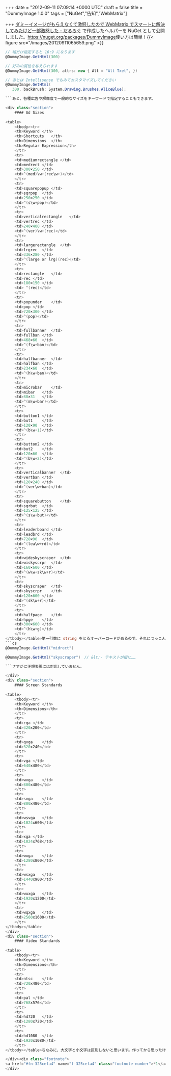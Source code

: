 
+++
date = "2012-09-11 07:09:14 +0000 UTC"
draft = false
title = "DummyImage 1.0.0"
tags = ["NuGet","告知","WebMatrix"]

+++
<a href="https://blog.daruyanagi.jp/entry/2012/09/05/050157">ダミーイメージがもらえなくて激怒したので WebMatrix でスマートに解決してみたけど一部激怒した - だるろぐ</a> で作成したヘルパーを NuGet として公開しました。<a href="https://nuget.org/packages/DummyImage">https://nuget.org/packages/DummyImage</a>使い方は簡単！{{< figure src="/images/20120911065659.png"  >}}<br/>

```cs
// 幅だけ指定すると 16:9 になります
@DummyImage.GetHtml(300) 

// 好みの属性を与えられます
@DummyImage.GetHtml(300, attrs: new { Alt = "Alt Txet", })

// あとは Intellisense でもみてカスタマイズしてください
@DummyImage.GetHtml(
   300, backBrush: System.Drawing.Brushes.AliceBlue);

```あと、各種広告や解像度で一般的なサイズをキーワードで指定することもできます。

<div class="section">
    #### Ad Sizes
    
<table>
    <tbody><tr>
    <th>Keyword	</th>
    <th>Shortcuts	</th>
    <th>Dimensions	</th>
    <th>Regular Expression</th>
    </tr>
    <tr>
    <td>mediumrectangle	</td>
    <td>medrect	</td>
    <td>300×250	</td>
    <td>^(med)\w+(rec\w+)</td>
    </tr>
    <tr>
    <td>squarepopup	</td>
    <td>sqrpop	</td>
    <td>250×250	</td>
    <td>^(s\w+pop)</td>
    </tr>
    <tr>
    <td>verticalrectangle	</td>
    <td>vertrec	</td>
    <td>240×400	</td>
    <td>^(ver)\w+(rec)</td>
    </tr>
    <tr>
    <td>largerectangle	</td>
    <td>lrgrec	</td>
    <td>336×280	</td>
    <td>^(large or lrg)(rec)</td>
    </tr>
    <tr>
    <td>rectangle	</td>
    <td>rec	</td>
    <td>180×150	</td>
    <td> ^(rec)</td>
    </tr>
    <tr>
    <td>popunder	</td>
    <td>pop	</td>
    <td>720×300	</td>
    <td>^(pop)</td>
    </tr>
    <tr>
    <td>fullbanner	</td>
    <td>fullban	</td>
    <td>468×60	</td>
    <td>^(f\w+ban)</td>
    </tr>
    <tr>
    <td>halfbanner	</td>
    <td>halfban	</td>
    <td>234×60	</td>
    <td>^(h\w+ban)</td>
    </tr>
    <tr>
    <td>microbar	</td>
    <td>mibar	</td>
    <td>88×31	</td>
    <td>^(m\w+bar)</td>
    </tr>
    <tr>
    <td>button1	</td>
    <td>but1	</td>
    <td>120×90	</td>
    <td>^(b\w+1)</td>
    </tr>
    <tr>
    <td>button2	</td>
    <td>but2	</td>
    <td>120×60	</td>
    <td>^(b\w+2)</td>
    </tr>
    <tr>
    <td>verticalbanner	</td>
    <td>vertban	</td>
    <td>120×240	</td>
    <td>^(ver\w+ban)</td>
    </tr>
    <tr>
    <td>squarebutton	</td>
    <td>sqrbut	</td>
    <td>125×125	</td>
    <td>^(s\w+but)</td>
    </tr>
    <tr>
    <td>leaderboard	</td>
    <td>leadbrd	</td>
    <td>728×90	</td>
    <td>^(lea\w+rd)</td>
    </tr>
    <tr>
    <td>wideskyscraper	</td>
    <td>wiskyscrpr	</td>
    <td>160×600	</td>
    <td>^(w\w+sk\w+r)</td>
    </tr>
    <tr>
    <td>skyscraper	</td>
    <td>skyscrpr	</td>
    <td>120×600	</td>
    <td>^(sk\w+r)</td>
    </tr>
    <tr>
    <td>halfpage	</td>
    <td>hpge	</td>
    <td>300×600	</td>
    <td>^(h\w+g)</td>
    </tr>
</tbody></table>第一引数に string をとるオーバーロードがあるので、それにつっこんでください。
```cs
@DummyImage.GetHtml("midrect")

@DummyImage.GetHtml("skyscraper")　// &lt;- テキストが縦に……

```さすがに正規表現には対応していません。

</div>
<div class="section">
    #### Screen Standards
    
<table>
    <tbody><tr>
    <th>Keyword	</th>
    <th>Dimensions</th>
    </tr>
    <tr>
    <td>cga	</td>
    <td>320x200</td>
    </tr>
    <tr>
    <td>qvga	</td>
    <td>320x240</td>
    </tr>
    <tr>
    <td>vga	</td>
    <td>640x480</td>
    </tr>
    <tr>
    <td>wvga	</td>
    <td>800x480</td>
    </tr>
    <tr>
    <td>svga	</td>
    <td>800x480</td>
    </tr>
    <tr>
    <td>wsvga	</td>
    <td>1024x600</td>
    </tr>
    <tr>
    <td>xga	</td>
    <td>1024x768</td>
    </tr>
    <tr>
    <td>wxga	</td>
    <td>1280x800</td>
    </tr>
    <tr>
    <td>wsxga	</td>
    <td>1440x900</td>
    </tr>
    <tr>
    <td>wuxga	</td>
    <td>1920x1200</td>
    </tr>
    <tr>
    <td>wqxga	</td>
    <td>2560x1600</td>
    </tr>
</tbody></table>
</div>
<div class="section">
    #### Video Standards
    
<table>
    <tbody><tr>
    <th>Keyword	</th>
    <th>Dimensions</th>
    </tr>
    <tr>
    <td>ntsc	</td>
    <td>720x480</td>
    </tr>
    <tr>
    <td>pal	</td>
    <td>768x576</td>
    </tr>
    <tr>
    <td>hd720	</td>
    <td>1280x720</td>
    </tr>
    <tr>
    <td>hd1080	</td>
    <td>1920x1080</td>
    </tr>
</tbody></table>ちなみに、大文字と小文字は区別しないと思います。作ってから思ったけど、 enum にして Intellisense を利かせるべきだったと後悔。こんなん覚えられへん……次のバージョンをだす気になったらつけよう。あ、一つバグを見つけた<a href="#f-325cefa4" name="fn-325cefa4" title="キーワードを指定したとき、 text 引数がダミーイメージに反映されない">*1</a>。また近いうちに次のバージョンを出すと思います。

</div><div class="footnote">
<a href="#fn-325cefa4" name="f-325cefa4" class="footnote-number">*1</a><span class="footnote-delimiter">:</span><span class="footnote-text">キーワードを指定したとき、 text 引数がダミーイメージに反映されない</span>
</div>

